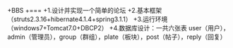 +BBS
+===
+1.设计并实现一个简单的论坛
+2.基本框架（struts2.3.16+hibernate4.1.4+spring3.1.1）
+3.运行环境（windows7+Tomcat7.0+DBCP2）
+4.数据库设计：一共六张表 user（用户），admin（管理员），group（群组），plate（板块），post（帖子），reply（回复）
